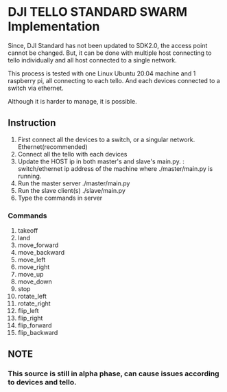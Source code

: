 # DJI TELLO STANDARD SWARM Implementation

Since, DJI Standard has not been updated to SDK2.0, the access point cannot be changed. But, it can be done with multiple host connecting to tello individually and all host connected to a single network.

This process is tested with one Linux Ubuntu 20.04 machine and 1 raspberry pi, all connecting to each tello. And each devices connected to a switch via ethernet. 

Although it is harder to manage, it is possible.

## Instruction
1. First connect all the devices to a switch, or a singular network. Ethernet(recommended)
2. Connect all the tello with each devices
3. Update the HOST ip in both master's and slave's main.py. : switch/ethernet ip address of the machine where ./master/main.py is running.
3. Run the master server  ./master/main.py
4. Run the slave client(s) ./slave/main.py
5. Type the commands in server

### Commands
1. takeoff
2. land
3. move_forward
4. move_backward
5. move_left
6. move_right
7. move_up
8. move_down
9. stop
10. rotate_left
11. rotate_right
12. flip_left
13. flip_right
14. flip_forward
15. flip_backward

## NOTE
### This source is still in alpha phase, can cause issues according to devices and tello.
